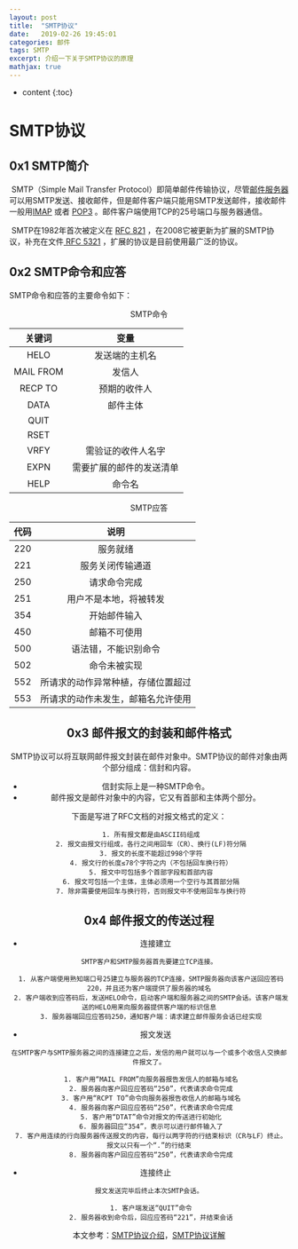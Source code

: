 ```yaml
---
layout: post
title:  "SMTP协议"
date:   2019-02-26 19:45:01
categories: 邮件
tags: SMTP 
excerpt: 介绍一下关于SMTP协议的原理
mathjax: true
---
```

* content
{:toc}

# SMTP协议

## 0x1 SMTP简介

​	SMTP（Simple Mail Transfer Protocol）即简单邮件传输协议，尽管[邮件服务器](https://www.baidu.com/s?wd=%E9%82%AE%E4%BB%B6%E6%9C%8D%E5%8A%A1%E5%99%A8&tn=24004469_oem_dg&rsv_dl=gh_pl_sl_csd)可以用SMTP发送、接收邮件，但是邮件客户端只能用SMTP发送邮件，接收邮件一般用[IMAP](https://en.wikipedia.org/wiki/Internet_Message_Access_Protocol) 或者 [POP3](https://en.wikipedia.org/wiki/Post_Office_Protocol) 。邮件客户端使用TCP的25号端口与服务器通信。

​	SMTP在1982年首次被定义在 [ RFC 821](https://tools.ietf.org/html/rfc821) ，在2008它被更新为扩展的SMTP协议，补充在文件[ RFC 5321](https://tools.ietf.org/html/rfc5321) ，扩展的协议是目前使用最广泛的协议。



## 0x2 SMTP命令和应答

SMTP命令和应答的主要命令如下：

<center>SMTP命令<center>

|  关键词   |           变量           |
| :-------: | :----------------------: |
|   HELO    |      发送端的主机名      |
| MAIL FROM |          发信人          |
|  RECP TO  |       预期的收件人       |
|   DATA    |         邮件主体         |
|   QUIT    |                          |
|   RSET    |                          |
|   VRFY    |    需验证的收件人名字    |
|   EXPN    | 需要扩展的邮件的发送清单 |
|   HELP    |          命令名          |

<center>SMTP应答<center>

| 代码 |                说明                |
| :--: | :--------------------------------: |
| 220  |              服务就绪              |
| 221  |          服务关闭传输通道          |
| 250  |            请求命令完成            |
| 251  |       用户不是本地，将被转发       |
| 354  |            开始邮件输入            |
| 450  |            邮箱不可使用            |
| 500  |        语法错，不能识别命令        |
| 502  |            命令未被实现            |
| 552  | 所请求的动作异常种植，存储位置超过 |
| 553  | 所请求的动作未发生，邮箱名允许使用 |



## 0x3 邮件报文的封装和邮件格式

SMTP协议可以将互联网邮件报文封装在邮件对象中。SMTP协议的邮件对象由两个部分组成：信封和内容。

- 信封实际上是一种SMTP命令。
- 邮件报文是邮件对象中的内容，它又有首部和主体两个部分。 

下面是写进了RFC文档的对报文格式的定义：

```
 1. 所有报文都是由ASCII码组成
 2. 报文由报文行组成，各行之间用回车（CR）、换行(LF)符分隔
 3. 报文的长度不能超过998个字符
 4. 报文行的长度≤78个字符之内（不包括回车换行符）
 5. 报文中可包括多个首部字段和首部内容
 6. 报文可包括一个主体，主体必须用一个空行与其首部分隔
 7. 除非需要使用回车与换行符，否则报文中不使用回车与换行符
```



## 0x4 邮件报文的传送过程

- 连接建立

```
SMTP客户和SMTP服务器首先要建立TCP连接。

 1. 从客户端使用熟知端口号25建立与服务器的TCP连接，SMTP服务器向该客户送回应答码220，并且还为客户端提供了服务器的域名
 2. 客户端收到应答码后，发送HELO命令，启动客户端和服务器之间的SMTP会话。该客户端发送的HELO用来向服务器提供客户端的标识信息
 3. 服务器端回应应答码250，通知客户端：请求建立邮件服务会话已经实现
```

- 报文发送

```
在SMTP客户与SMTP服务器之间的连接建立之后，发信的用户就可以与一个或多个收信人交换邮件报文了。

 1. 客户用“MAIL FROM”向服务器报告发信人的邮箱与域名
 2. 服务器向客户回应应答码“250”，代表请求命令完成
 3. 客户用“RCPT TO”命令向服务器报告收信人的邮箱与域名
 4. 服务器向客户回应应答码“250”，代表请求命令完成
 5. 客户用“DTAT”命令对报文的传送进行初始化
 6. 服务器回应“354”，表示可以进行邮件输入了
 7. 客户用连续的行向服务器传送报文的内容，每行以两字符的行结束标识（CR与LF）终止。报文以只有一个“.”的行结束
 8. 服务器向客户回应应答码“250”，代表请求命令完成
```

- 连接终止

```
报文发送完毕后终止本次SMTP会话。

 1. 客户端发送“QUIT”命令
 2. 服务器收到命令后，回应应答码“221”，并结束会话
```



本文参考：[SMTP协议介绍](https://blog.csdn.net/qq_35644234/article/details/68961603)，[SMTP协议详解](https://blog.csdn.net/sinat_36219858/article/details/71069515)